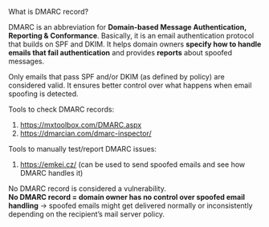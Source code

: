 What is DMARC record?

DMARC is an abbreviation for **Domain-based Message Authentication, Reporting & Conformance**. Basically, it is an email authentication protocol that builds on SPF and DKIM. It helps domain owners **specify how to handle emails that fail authentication** and provides **reports** about spoofed messages.

Only emails that pass SPF and/or DKIM (as defined by policy) are considered valid. It ensures better control over what happens when email spoofing is detected.

Tools to check DMARC records:

1) https://mxtoolbox.com/DMARC.aspx  
2) https://dmarcian.com/dmarc-inspector/

Tools to manually test/report DMARC issues:

1) https://emkei.cz/ (can be used to send spoofed emails and see how DMARC handles it)

No DMARC record is considered a vulnerability.  
**No DMARC record = domain owner has no control over spoofed email handling** → spoofed emails might get delivered normally or inconsistently depending on the recipient’s mail server policy.